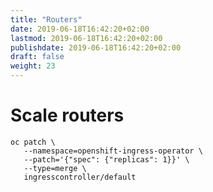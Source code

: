 ```yaml
---
title: "Routers"
date: 2019-06-18T16:42:20+02:00
lastmod: 2019-06-18T16:42:20+02:00
publishdate: 2019-06-18T16:42:20+02:00
draft: false
weight: 23
---
```


# Scale routers

```
oc patch \
   --namespace=openshift-ingress-operator \
   --patch='{"spec": {"replicas": 1}}' \
   --type=merge \
   ingresscontroller/default
```
